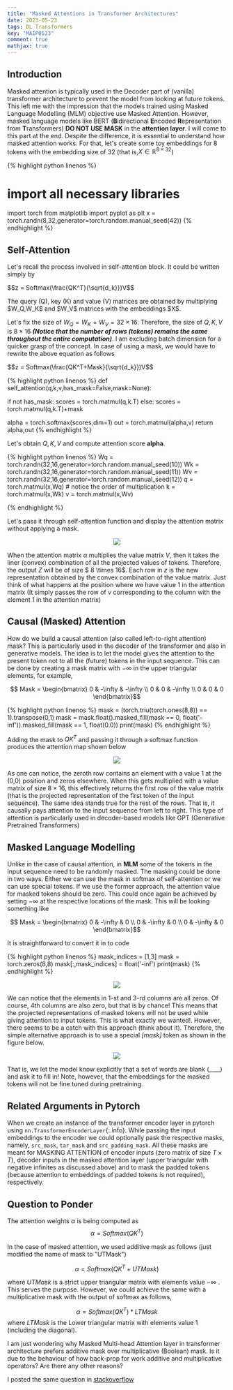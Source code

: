 ```yaml
---
title: "Masked Attentions in Transformer Architectures"
date: 2023-05-23
tags: DL Transformers
key: "MAIP0523"
comment: true
mathjax: true
---  
```


## Introduction

  Masked attention is typically used in the Decoder part of (vanilla) transformer architecture to prevent the model from looking at future tokens. This left me with the impression that the models trained using Masked Language Modelling (MLM) objective use Masked Attention.
  However, masked language models like BERT (**B**idirectional **E**ncoded **R**epresentation from **T**ransformers) **DO NOT USE MASK** in the **attention layer**. I will come to this part at the end. Despite the difference, it is essential to understand how
  masked attention works. For that, let's create some toy embeddings for 8 tokens with the embedding
  size of 32 (that is,$X \in \mathbb{R}^{8 \times 32}$)
  
{% highlight python linenos %}
# import all necessary libraries
import torch
from matplotlib import pyplot as plt
x = torch.randn(8,32,generator=torch.random.manual_seed(42))
{% endhighlight %}

## Self-Attention

 Let's recall the process involved in self-attention block. It could be written simply by
 <p> $$z = Softmax(\frac{QK^T}{\sqrt{d_k}})V$$ </p>
 The query (Q), key (K) and value (V) matrices are obtained by multiplying $W_Q,W_K$
 and $W_V$ matrices with the embeddings $X$.
 
Let's fix the size of $W_Q= W_K=W_V = 32 \times 16$. Therefore, 
the size of $Q,K,V$ is $8 \times 16$ ***(Notice that the number of rows (tokens) remains the same throughout the entire computation)***. I am 
excluding batch dimension for a quicker grasp of the concept. In case of using a mask, we would have to rewrite the above equation 
as follows
<p> $$z = Softmax(\frac{QK^T+Mask}{\sqrt{d_k}})V$$ </p>

{% highlight python linenos %}
def self_attention(q,k,v,has_mask=False,mask=None):

  if not has_mask:
    scores = torch.matmul(q,k.T)
  else:
    scores = torch.matmul(q,k.T)+mask

  
  alpha = torch.softmax(scores,dim=1)
  out = torch.matmul(alpha,v)
  return alpha,out
{% endhighlight %}



Let's obtain $Q,K,V$ and compute attention score **alpha**. 

{% highlight python linenos %}
Wq = torch.randn(32,16,generator=torch.random.manual_seed(10))
Wk = torch.randn(32,16,generator=torch.random.manual_seed(11))
Wv = torch.randn(32,16,generator=torch.random.manual_seed(12))
q = torch.matmul(x,Wq) # notice the order of multiplication
k = torch.matmul(x,Wk)
v = torch.matmul(x,Wv)

{% endhighlight %}

Let's pass it through self-attention function and display the attention matrix without applying a mask.


<p align="center">
  <img align="center" src="https://drive.google.com/uc?export=view&id=1_NT3VJu8ElX0FtWNIMUSv_5ZFKIf9v5s ">
</p>

When the attention matrix $\alpha$ multiplies the value matrix $V$, then it takes the liner (convex) combination
of all the projected values of tokens. Therefore, the output $Z$ will be of size $ 8 \times 16$. Each row 
in $z$ is the new representation obtained by the convex combination of the value matrix. Just think of what happens at the
position where we have value $1$ in the attention matrix (It simply passes the row of $v$ corresponding to the column 
with the element $1$ in the attention matrix)  

## Causal (Masked) Attention

 How do we build a causal attention (also called left-to-right attention) mask? This is particularly 
 used in the decoder of the transformer and also in generative models. The idea is to let the model gives the attention
 to the present token not to all the (future) tokens in the input sequence. This can be done by creating a mask matrix with $-\infty$ 
 in the upper triangular elements, for example,
 
 <p align="center">
	$$ Mask = \begin{bmatrix} 0 & -\infty & -\infty \\ 0 & 0 & -\infty \\ 0 & 0 & 0 \end{bmatrix}$$
</p>
{% highlight python linenos %}
mask = (torch.triu(torch.ones(8,8)) == 1).transpose(0,1)
mask = mask.float().masked_fill(mask == 0, float('-inf')).masked_fill(mask == 1, float(0.0))
print(mask)
{% endhighlight %}

Adding the mask to $QK^T$ and passing it through a softmax function produces the attention map
shown below

<p align="center">
  <img align="center" src="https://drive.google.com/uc?export=view&id=17KBLeqBjj8YI3QAMpBmZeZF3CdKlrpkU ">
</p>

As one can notice, the zeroth row contains an element with a value $1$ at the (0,0) position and zeros elsewhere. When this gets multiplied with 
a value matrix of size $8 \times 16$, this effectively returns the first row of the value matrix (that is the projected representation
of the first token of the input sequence). The same idea stands true for the rest of the rows. That is, it causally
pays attention to the input sequence from left to right. This type of attention is particularly used
in decoder-based models like GPT (Generative Pretrained Transformers)

## Masked Language Modelling

 Unlike in the case of causal attention, in **MLM** some of the tokens in the input sequence need to be randomly masked. The masking could be done
 in two ways. Either we can use the mask in softmax of self-attention or we can use special <mask> tokens. If we use the former approach,
 the attention value for masked tokens should be zero. This could once again be achieved by
 setting $-\infty$ at the respective locations of the mask. This will be looking something like
 <p align="center">
	$$ Mask = \begin{bmatrix} 0 & -\infty & 0 \\ 0 & -\infty & 0  \\ 0 & -\infty & 0 \end{bmatrix}$$
</p>
It is straightforward to convert it in to code

{% highlight python linenos %}
mask_indices = [1,3]
mask = torch.zeros(8,8)
mask[:,mask_indices] = float('-inf')
print(mask)
{% endhighlight %}

<p align="center">
  <img align="center" src="https://drive.google.com/uc?export=view&id=1q4tNjZiGa3s06xe4f_dtH69Q3XZw-hDz ">
</p>

We can notice that the elements in $1$-st and $3$-rd columns are all zeros. Of course, 4th columns are also zero, but that is by chance! This means that the projected representations
of masked tokens will not be used while giving attention to input tokens. This is what exactly we wanted!. However, there seems to be a catch with this approach (think about it). Therefore, the simple
alternative approach is to use a special _[mask]_ token as shown in the figure below. 
<p align="center">
  <img align="center" src="https://drive.google.com/uc?export=view&id=1ol9fMSZ3jnlMxeBowkqGrSjiAIbmc4Cr ">
</p>

That is, we let the model know explicitly that a set of words are blank (____) and ask it to fill in! Note, however, that the embeddings for the masked tokens 
will not be fine tuned during pretraining.

## Related Arguments in Pytorch

When we create an instance of the transformer encoder layer in pytorch using `nn.TransformerEncoderLayer`{:.info}. While passing the input embeddings to the encoder
we could optionally pask the respective masks, namely, `src_mask`, `tar_mask` and `src_padding_mask`. All these masks are meant for MASKING ATTENTION of encoder inputs (zero matrix of size $T \times T$), decoder 
inputs in the masked attention layer (upper triangular with negative infinites as discussed above) and to mask the padded tokens (because attention to embeddings of padded tokens is not required), respectively.

## Question to Ponder
The attention weights $\alpha$ is being computed as 
$$\alpha = Softmax(QK^T)$$

In the case of masked attention, we used additive mask as follows (just modified the name of mask to "UTMask")

$$\alpha = Softmax(QK^T+UTMask)$$

where $UTMask$ is a strict upper triangular matrix with elements value $-\infty$ . This serves the purpose. 
However, we could achieve the same with a multiplicative mask with the output of softmax as follows,

$$\alpha = Softmax(QK^T)*LTMask$$
where $LTMask$ is the Lower triangular matrix with elements value $1$ (including the diagonal).

I am just wondering why Masked Multi-head Attention layer in transformer architecture prefers additive mask over multiplicative (Boolean) mask. 
Is it due to the behaviour of how back-prop for work additive and multiplicative operators? 
Are there any other reasons?

I posted the same question in [stackoverflow](https://stats.stackexchange.com/questions/619612/in-transformer-architecture-why-does-masked-self-attention-layer-uses-additive)
